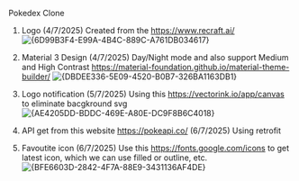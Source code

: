 Pokedex Clone

1. Logo (4/7/2025)
   Created from the https://www.recraft.ai/
   ![{6D99B3F4-E99A-4B4C-889C-A761DB034617}](https://github.com/user-attachments/assets/c43f5168-fbf9-41d3-83f9-31d68a296ae0)

2. Material 3 Design (4/7/2025)
   Day/Night mode and also support Medium and High Contrast
   https://material-foundation.github.io/material-theme-builder/
   ![{DBDEE336-5E09-4520-B0B7-326BA1163DB1}](https://github.com/user-attachments/assets/852e7e1b-33a8-43cb-8507-0a9b9ea00fa9)

   
3. Logo notification (5/7/2025)
   Using this https://vectorink.io/app/canvas to eliminate bacgkround svg
   ![{AE4205DD-BDDC-469E-A80E-DC9F8B6C4018}](https://github.com/user-attachments/assets/384c343e-64c6-47d3-8420-dd47f9f1a95a)


4. API get from this website https://pokeapi.co/ (6/7/2025)
   Using retrofit

5. Favoutite icon (6/7/2025)
   Use this https://fonts.google.com/icons to get latest icon, which we can use filled or outline, etc.
   ![{BFE6603D-2842-4F7A-88E9-3431136AF4DE}](https://github.com/user-attachments/assets/e215e4f7-9263-46a9-a422-17c24effcc65)

   

